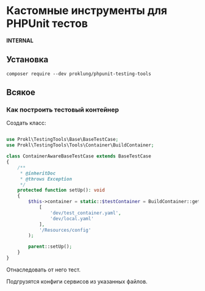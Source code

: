 # Кастомные инструменты для PHPUnit тестов

**INTERNAL**

## Установка

`composer require --dev proklung/phpunit-testing-tools`

## Всякое

### Как построить тестовый контейнер

Создать класс:

```php

use Prokl\TestingTools\Base\BaseTestCase;
use Prokl\TestingTools\Tools\Container\BuildContainer;

class ContainerAwareBaseTestCase extends BaseTestCase
{
    /**
     * @inheritDoc
     * @throws Exception
     */
    protected function setUp(): void
    {
        $this->container = static::$testContainer = BuildContainer::getTestContainer(
            [
                'dev/test_container.yaml',
                'dev/local.yaml'
            ],
            '/Resources/config'
        );

        parent::setUp();
    }
}
```

Отнаследовать от него тест.

Подгрузятся конфиги сервисов из указанных файлов.

